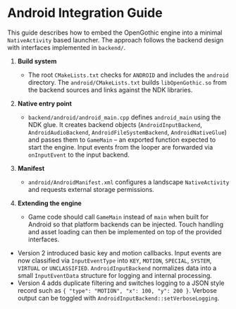 # Android Integration Guide

This guide describes how to embed the OpenGothic engine into a minimal
`NativeActivity` based launcher. The approach follows the backend design with
interfaces implemented in `backend/`.

1. **Build system**
   - The root `CMakeLists.txt` checks for `ANDROID` and includes the `android`
     directory. The `android/CMakeLists.txt` builds `libOpenGothic.so` from the
     backend sources and links against the NDK libraries.

2. **Native entry point**
   - `backend/android/android_main.cpp` defines `android_main` using the NDK
     glue. It creates backend objects (`AndroidInputBackend`, `AndroidAudioBackend`,
     `AndroidFileSystemBackend`, `AndroidNativeGlue`) and passes them to
     `GameMain` – an exported function expected to start the engine. Input events
     from the looper are forwarded via `onInputEvent` to the input backend.

3. **Manifest**
   - `android/AndroidManifest.xml` configures a landscape `NativeActivity` and
     requests external storage permissions.

4. **Extending the engine**
   - Game code should call `GameMain` instead of `main` when built for Android
     so that platform backends can be injected. Touch handling and asset loading
     can then be implemented on top of the provided interfaces.
  - Version 2 introduced basic key and motion callbacks. Input events are now
    classified via `InputEventType` into `KEY`, `MOTION`, `SPECIAL`, `SYSTEM`,
    `VIRTUAL` or `UNCLASSIFIED`. `AndroidInputBackend` normalizes data into a
    small `InputEventData` structure for logging and internal processing.
  - Version 4 adds duplicate filtering and switches logging to a JSON style
    record such as `{ "type": "MOTION", "x": 100, "y": 200 }`. Verbose output
    can be toggled with `AndroidInputBackend::setVerboseLogging`.

